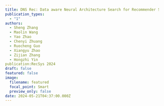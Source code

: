 ```yaml
---
title: DNS Rec: Data aware Neural Architecture Search for Recommender Systems
publication_types:
  - "1"
authors:
  - Sheng Zhang
  - Maolin Wang
  - Yao Zhao
  - Chenyi Zhuang
  - Ruocheng Guo 
  - Xiangyu Zhao
  - Zijian Zhang
  - Hongzhi Yin
publication:RecSys 2024 
draft: false
featured: false
image:
  filename: featured
  focal_point: Smart
  preview_only: false
date: 2024-05-21T04:37:00.000Z
---
```

